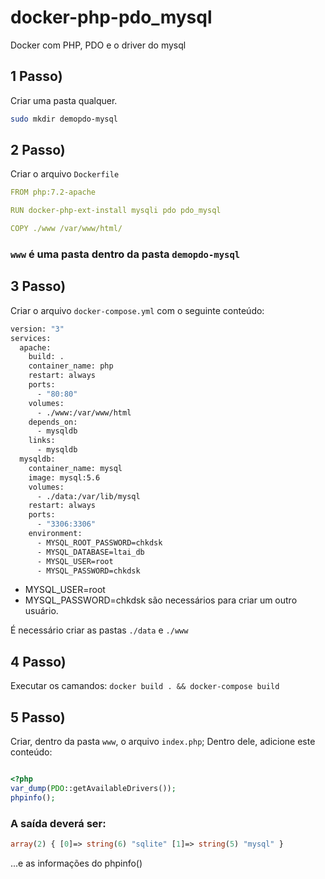 # docker-php-pdo_mysql
Docker com PHP, PDO e o driver do mysql
## 1 Passo)
Criar uma pasta qualquer.

```bash
sudo mkdir demopdo-mysql
```

## 2 Passo)
Criar o arquivo ``Dockerfile``

```yaml
FROM php:7.2-apache

RUN docker-php-ext-install mysqli pdo pdo_mysql

COPY ./www /var/www/html/
 ```
 ### ``www`` é uma pasta dentro da pasta ``demopdo-mysql``
 
 ## 3 Passo)
Criar o arquivo ``docker-compose.yml`` com o seguinte conteúdo:
``` bash
version: "3"
services:
  apache:
    build: .
    container_name: php
    restart: always
    ports:
      - "80:80"
    volumes:
      - ./www:/var/www/html
    depends_on:
      - mysqldb
    links:
      - mysqldb
  mysqldb:
    container_name: mysql
    image: mysql:5.6
    volumes:
      - ./data:/var/lib/mysql
    restart: always
    ports:
      - "3306:3306"
    environment:
      - MYSQL_ROOT_PASSWORD=chkdsk
      - MYSQL_DATABASE=ltai_db
      - MYSQL_USER=root
      - MYSQL_PASSWORD=chkdsk
```
- MYSQL_USER=root
- MYSQL_PASSWORD=chkdsk são necessários para criar um outro usuário.

É necessário criar as pastas ``./data`` e ``./www``

 ## 4 Passo)
 Executar os camandos: 
 ```docker build . && docker-compose build```
 
 ## 5 Passo)
 Criar, dentro da pasta ``www``, o arquivo ``index.php``;
 Dentro dele, adicione este conteúdo:
 ```php
 
 <?php
var_dump(PDO::getAvailableDrivers());
phpinfo();
 ```
 
### A saída deverá ser:
``` php
array(2) { [0]=> string(6) "sqlite" [1]=> string(5) "mysql" }
```
...e as informações do phpinfo()
